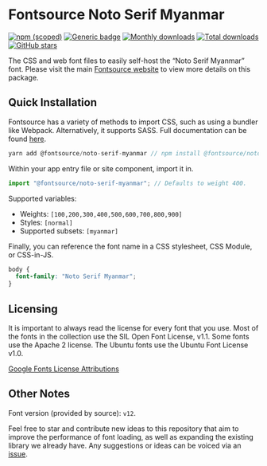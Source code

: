 # Fontsource Noto Serif Myanmar

[![npm (scoped)](https://img.shields.io/npm/v/@fontsource/noto-serif-myanmar?color=brightgreen)](https://www.npmjs.com/package/@fontsource/noto-serif-myanmar) [![Generic badge](https://img.shields.io/badge/fontsource-passing-brightgreen)](https://github.com/fontsource/fontsource) [![Monthly downloads](https://badgen.net/npm/dm/@fontsource/noto-serif-myanmar)](https://github.com/fontsource/fontsource) [![Total downloads](https://badgen.net/npm/dt/@fontsource/noto-serif-myanmar)](https://github.com/fontsource/fontsource) [![GitHub stars](https://img.shields.io/github/stars/fontsource/fontsource.svg?style=social&label=Star)](https://github.com/fontsource/fontsource/stargazers)

The CSS and web font files to easily self-host the “Noto Serif Myanmar” font. Please visit the main [Fontsource website](https://fontsource.org/fonts/noto-serif-myanmar) to view more details on this package.

## Quick Installation

Fontsource has a variety of methods to import CSS, such as using a bundler like Webpack. Alternatively, it supports SASS. Full documentation can be found [here](https://fontsource.org/docs/introduction).

```javascript
yarn add @fontsource/noto-serif-myanmar // npm install @fontsource/noto-serif-myanmar
```

Within your app entry file or site component, import it in.

```javascript
import "@fontsource/noto-serif-myanmar"; // Defaults to weight 400.
```

Supported variables:

- Weights: `[100,200,300,400,500,600,700,800,900]`
- Styles: `[normal]`
- Supported subsets: `[myanmar]`

Finally, you can reference the font name in a CSS stylesheet, CSS Module, or CSS-in-JS.

```css
body {
  font-family: "Noto Serif Myanmar";
}
```

## Licensing

It is important to always read the license for every font that you use.
Most of the fonts in the collection use the SIL Open Font License, v1.1. Some fonts use the Apache 2 license. The Ubuntu fonts use the Ubuntu Font License v1.0.

[Google Fonts License Attributions](https://fonts.google.com/attribution)

## Other Notes

Font version (provided by source): `v12`.

Feel free to star and contribute new ideas to this repository that aim to improve the performance of font loading, as well as expanding the existing library we already have. Any suggestions or ideas can be voiced via an [issue](https://github.com/fontsource/fontsource/issues).
